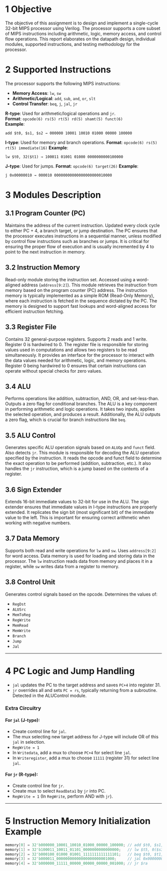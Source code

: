 # 1 Objective

The objective of this assignment is to design and implement a single-cycle 32-bit MIPS processor using Verilog. The processor supports a core subset of MIPS instructions including arithmetic, logic, memory access, and control flow operations. This report elaborates on the datapath design, individual modules, supported instructions, and testing methodology for the processor.

# 2 Supported Instructions

The processor supports the following MIPS instructions:

- **Memory Access**: `lw`, `sw`
- **Arithmetic/Logical**: `add`, `sub`, `and`, `or`, `slt`
- **Control Transfer**: `beq`, `j`, `jal`, `jr`

**R-type**: Used for arithmetic/logical operations and `jr`.  
**Format**: `opcode(6) rs(5) rt(5) rd(5) shamt(5) funct(6)`  
**Example**:  
```assembly
add $t0, $s1, $s2 → 000000 10001 10010 01000 00000 100000
```

**I-type**: Used for memory and branch operations.
**Format**: `opcode(6) rs(5) rt(5) immediate(16)`
**Example**:  
```assembly
lw $t0, 32($t1) → 100011 01001 01000 0000000000100000
```

**J-type**: Used for jumps.
**Format**: `opcode(6) target(26)`
**Example**:  
```assembly
j 0x00000010 → 000010 00000000000000000000010000
```

# 3 Modules Description

## 3.1 Program Counter (PC)

Maintains the address of the current instruction. Updated every clock cycle to either PC + 4, a branch target, or jump destination. The PC ensures that the processor executes instructions in a sequential manner, unless modified by control flow instructions such as branches or jumps. It is critical for ensuring the proper flow of execution and is usually incremented by 4 to point to the next instruction in memory.

## 3.2 Instruction Memory

Read-only module storing the instruction set. Accessed using a word-aligned address (`address[9:2]`). This module retrieves the instruction from memory based on the program counter (PC) address. The instruction memory is typically implemented as a simple ROM (Read-Only Memory), where each instruction is fetched in the sequence dictated by the PC. The memory is designed to support fast lookups and word-aligned access for efficient instruction fetching.

## 3.3 Register File

Contains 32 general-purpose registers. Supports 2 reads and 1 write. Register 0 is hardwired to 0. The register file is responsible for storing values used in computations and allows two registers to be read simultaneously. It provides an interface for the processor to interact with the data values needed for arithmetic, logic, and memory operations. Register 0 being hardwired to 0 ensures that certain instructions can operate without special checks for zero values.

## 3.4 ALU

Performs operations like addition, subtraction, AND, OR, and set-less-than. Outputs a zero flag for conditional branches. The ALU is a key component in performing arithmetic and logic operations. It takes two inputs, applies the selected operation, and produces a result. Additionally, the ALU outputs a zero flag, which is crucial for branch instructions like `beq`.

## 3.5 ALU Control

Generates specific ALU operation signals based on `ALUOp` and `funct` field. Also detects `jr`. This module is responsible for decoding the ALU operation specified by the instruction. It reads the opcode and funct field to determine the exact operation to be performed (addition, subtraction, etc.). It also handles the `jr` instruction, which is a jump based on the contents of a register.

## 3.6 Sign Extender

Extends 16-bit immediate values to 32-bit for use in the ALU. The sign extender ensures that immediate values in I-type instructions are properly extended. It replicates the sign bit (most significant bit) of the immediate value to the left. This is important for ensuring correct arithmetic when working with negative numbers.

## 3.7 Data Memory

Supports both read and write operations for `lw` and `sw`. Uses `address[9:2]` for word access. Data memory is used for loading and storing data in the processor. The `lw` instruction reads data from memory and places it in a register, while `sw` writes data from a register to memory.

## 3.8 Control Unit

Generates control signals based on the opcode. Determines the values of:

- `RegDst`
- `ALUSrc`
- `MemToReg`
- `RegWrite`
- `MemRead`
- `MemWrite`
- `Branch`
- `Jump`
- `Jal`

---

# 4 PC Logic and Jump Handling

- `jal` updates the PC to the target address and saves `PC+4` into register 31.
- `jr` overrides all and sets `PC = rs`, typically returning from a subroutine. Detected in the ALUControl module.

### Extra Circuitry

#### For `jal` (J-type):
- Create control line for `jal`.
- The mux selecting new target address for J-type will include OR of this `jal` in selection.
- `RegWrite = 1`
- In `Writedata`, add a mux to choose `PC+4` for select line `jal`.
- In `Writeregister`, add a mux to choose `11111` (register 31) for select line `jal`.

#### For `jr` (R-type):
- Create control line for `jr`.
- Create mux to select `ReadData1` by `jr` into PC.
- `RegWrite = 1` (In `RegWrite`, perform AND with `jr`).

---

# 5 Instruction Memory Initialization Example

```verilog
memory[0] = 32'b000000_10001_10010_01000_00000_100000; // add $t0, $s1, $s2
memory[1] = 32'b100011_10011_01101_0000000000000000;   // lw $t5, 0($s3)
memory[2] = 32'b000100_01000_01001_1111111111111101;   // beq $t0, $t1, -3
memory[3] = 32'b000011_00000000000000000000001000;     // jal 0x00000008
memory[4] = 32'b000000_11111_00000_00000_00000_001000; // jr $ra
